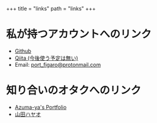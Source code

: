 +++
title = "links" 
path = "links"
+++
# 私が持つアカウントへのリンク
- [Github](https://github.com/figaro-san)
- [Qiita (今後使う予定は無い)](https://qiita.com/Figaro-san)
- Email: port_figaro@protonmail.com

# 知り合いのオタクへのリンク
- [Azuma-ya's Portfolio](https://azuma-ya.life/)
- [山田ハヤオ](https://hayao0819.com/)
